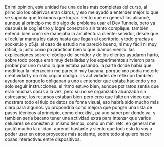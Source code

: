 En mi opinión, esta unidad fue una de las más completas del curso, al principio los objetivos eran claros, y eso me ayudó a entender mejor lo que se suponía que teníamos que lograr. siento que en general los alcancé, aunque al principio me dió algo de problema usar el Dev Tunnels, pero ya después le cogí el tiro y logré conectarlo sin tanto complique. también entendí bien como se manejaba la arquitectura cliente-servidor, desde que el celular manda los datos hasta que llegan al escritorio, y todo gracias a socket.io y p5.js. el caso de estudio me pareció bueno, ni muy fácil ni muy difícil, lo justo como pa practicar bien lo que íbamos viendo. las explicaciones sobre el código del servidor y de los clientes ayudaron harto, sobre todo porque eran muy detalladas y los experimentos sirvieron para probar por uno mismo lo que estaba pasando. la parte donde había que modificar la interacción me pareció muy bacana, porque uno podía meterle creatividad y no solo copiar código. las actividades de reflexión también ayudaron porque lo obligaban a uno a entender que estaba haciendo y no solo seguir instrucciones. el ritmo estuvo bien, aunque por ratos sentía que eran muchas cosas a la vez, pero si uno se organizaba alcanzaba sin estresarse. los recursos estaban bien, pero creo que faltó un video que mostrara todo el flujo de datos de forma visual, eso habría sido mucho más claro para algunos. yo propondría como mejora que pongan una lista de pasos técnicos al principio, como checklist, pa uno saber por donde va. y también sería bacano tener una actividad extra para intentar que varios celulares se conecten al mismo tiempo, como un mini reto. en general me gustó mucho la unidad, aprendí bastante y siento que todo esto lo voy a poder usar en otros proyectos más adelante, sobre todo si quiero hacer cosas interactivas entre dispositivos.
